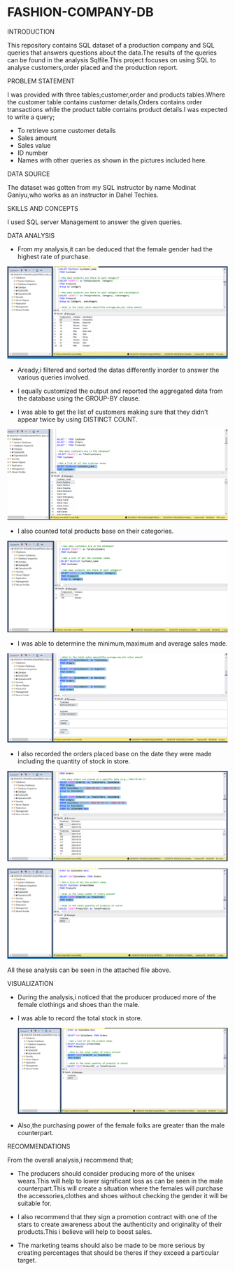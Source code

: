 # FASHION-COMPANY-DB

INTRODUCTION

This repository contains SQL dataset of a production company and SQL queries that answers questions about the data.The results of the queries can be found in the analysis Sqlfile.This project focuses on using SQL to analyse customers,order placed and the production report.

PROBLEM STATEMENT

I was  provided with three tables;customer,order and products tables.Where the customer table contains customer details,Orders contains order transactions while the product table contains product details.I was expected to write a query;

- To retrieve some customer details
- Sales amount
- Sales value
- ID number 
- Names with other queries as shown in the pictures included here.

DATA SOURCE

The dataset was gotten from my SQL instructor by name Modinat Ganiyu,who works as an instructor in Dahel Techies.

SKILLS AND CONCEPTS

I used SQL server Management to answer the given queries.

DATA ANALYSIS

- From my analysis,it can be deduced that the female gender had the highest rate of purchase.

![image](https://github.com/chymab/FASHION-COMPANY-DB/blob/main/fashiondb4.png)

- Aready,i filtered and sorted the datas differently inorder to answer the various queries involved.

- I equally customized the output and reported the aggregated data from the database using the GROUP-BY clause.

- I was able to get the list of customers making sure that they didn't appear twice by using DISTINCT COUNT.

![image](https://github.com/chymab/FASHION-COMPANY-DB/blob/main/fashiondb2.png)

- I also counted total products base on their categories.

 ![image](https://github.com/chymab/FASHION-COMPANY-DB/blob/main/fashiondb3.png)

- I was able to determine the minimum,maximum and average sales made.

 ![image](https://github.com/chymab/FASHION-COMPANY-DB/blob/main/fashiondb5.png)

- I also recorded the orders placed base on the date they were made including  the quantity of stock in store.

 ![image](https://github.com/chymab/FASHION-COMPANY-DB/blob/main/fashiondb6.png)

 ![image](https://github.com/chymab/FASHION-COMPANY-DB/blob/main/fashiondb9.png)
 
  All these analysis can be seen in the attached file above.

VISUALIZATION

- During the analysis,i noticed that the producer produced more of the female clothings and shoes than the male.

- I was able to record the total stock in store.

   ![image](https://github.com/chymab/FASHION-COMPANY-DB/blob/main/fashiondb9.png)

- Also,the purchasing power of the female folks are greater than the male counterpart.

RECOMMENDATIONS

From the overall analysis,i recommend that;

- The producers should consider producing more of the unisex wears.This will help to lower significant loss as can be seen in the male counterpart.This will create a situation where the females will purchase the accessories,clothes and shoes without checking the gender it will be suitable for.

- I also recommend that they sign a promotion contract with one of the stars to create awareness about the authenticity and originality of their products.This i believe will help to boost sales.

- The marketing teams should also be made to be more serious by creating percentages that should be theres if they exceed a particular target.









